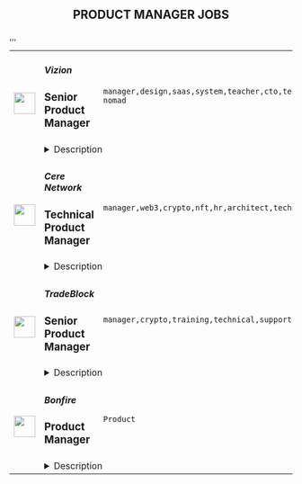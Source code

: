 <div align="center"><h2>PRODUCT MANAGER JOBS</h2></div><table><tr>
                <td width="100" height="100" rowspan="2">
                    <img src="https://remoteok.com/assets/img/jobs/21a6339aaebf79466864d00461e0803f1670436006.png" width="38px" height="auto">
                </td>
                <td width="300">
                    <h5>Vizion</h5>
                    <h3>Senior Product Manager</h3>
                </td>
                <td width="300">
                    <code>manager,design,saas,system,teacher,cto,technical,support,developer,software,ux,api,microsoft,leader,strategy,management,lead,senior,operations,operational,marketing,sales,engineering,digital nomad</code>
                </td>
                <td width="200">
                <text>1 days ago</text>
                </td>
                <td width="100" rowspan="2">
                <a href="https://remoteOK.com/remote-jobs/remote-senior-product-manager-vizion-160601" align="right" target="_blank">Apply</a>
                </td>
            </tr>
            <tr>
                <td colspan="3">
                <details><summary>Description</summary>
                About the Company:
Itâs never been more challenging for shippers to simply know where their ocean freight is, when it will arrive, and why it was delayed. At VIZION API, we automatically push the most complete, standardized, and detailed container tracking events to any software system or spreadsheet, so shippers get end-to-end visibility into the freight that drives their business. Our mission is to enhance and optimize world trade by making data more accessible and building tools that empower digital transformation. Vizionâs goal is to be the world's leader in delivering the highest quality data in the easiest-to-use formats to the international freight industry. 
Â 
Our Company Values and Culture: 
Simple Honesty, Be a Teacher and Long-Term Thinking are the values that guide our decision making and are our uncompromising core principles. Vizion is dedicated to building an inclusive and diverse team focused on fostering a culture of Communication, Innovation and High-Performance.
Â 
How You Fit In & the Details:Â 
As a Senior Product Manager you will play a critical role in managing and growing our API products, ensuring API design meets customer needs, applying governance and guidelines, managing roadmaps and cultivating a developer experience that will delight our customers. You will be expected to implement effective inbound and outbound automation solutions, engage with Vizion partners and customers to understand their workflows, work with other PMs to build supporting APIs and deliver world class integrations for Vizionâs platform. In addition, this role will develop, lead, and scale a high-performing Product team that will support our product roadmap and customerâs needs. You will work closely with customers to understand their needs and pain points and prioritize and sequence feature development and releases leading to significant and tangible business value. This role will work to turn ideas into real products that and have the proven ability to creatively lead the development and support of core systems that power mission critical business processes in shipping and logistics. 
Â 
This role reports to the CTO and will partner and collaborate with a broad set of stakeholders in Vizionâs technology solution, but specifically with operations, customer experience, and engineering to ensure the delivery of innovative, high-performance API solutions to support our business operations and rapid growth.Â Â In addition to the above, you will: 
Â 
âÂ Â Â Â Â Â  Demonstrate clear understanding of how key personas and workflows map across major verticals
âÂ Â Â Â Â Â  Formulate and promote our API, automation, and workflow strategy to internal and external stakeholders
âÂ Â Â Â Â Â  Design specifications and prioritize requirements to develop highly leveraged APIs needed for building the automation solution
âÂ Â Â Â Â Â  Collaborate with engineering to build key automation & integration workflows
âÂ Â Â Â Â Â  Deeply understand the developer persona and ensure API products are easy to implement, well documented and designed to our high standards through a developer platform
âÂ Â Â Â Â Â  Deep engagement and consultation with various business teams to understand current and future needs for product enhancements
âÂ Â Â Â Â Â  Understand the customer, market, and technology drivers for Vizionâs business
âÂ Â Â Â Â Â  Propose innovative solutions based on API products to introduce, enhance, and automate key processes and use cases
âÂ Â Â Â Â Â  Develop supporting product plans and requirements by gathering feedback, collaborating with key planning stakeholders, including leadership, writing requirements documents, and managing the feature backlog
âÂ Â Â Â Â Â  Develop API product and enhancement roadmap for short and long-range product plans based on customer feedback
âÂ Â Â Â Â Â  Champion the product's roadmap with key stakeholders and engineering teams
âÂ Â Â Â Â Â  Partner with marketing and sales team to support, design, and influence partner integration flows on the front end and back end
âÂ Â Â Â Â Â  Manage internal and external resources to ensure completion of projects
âÂ Â Â Â Â Â  Drive a culture of measurement and continuous improvement for both business and customer value delivered, develop KPIs, and monitor progress continuously, actively reporting on milestones and deliverables
âÂ Â Â Â Â Â  Own all API documentation UX including documents for developer support, security, sales, sales training, marketing (with support from engineering and partner relations)
âÂ Â Â Â Â Â  Collaborate with cross-functional project teams to ensure the successful delivery of fully operational products and deliver accompanying user documentation and training
âÂ Â Â Â Â Â  Track product performance and use to inform product management.
Â 
Basic Qualifications:
âÂ Â Â Â Â Â  7+ years of product management experience with a minimum of 5 years of API product management experience. 
âÂ Â Â Â Â Â  Experience building APIs for SaaS products and evolving those products into platforms
âÂ Â Â Â Â Â  Experience building integrations into CRMs like HubSpot, Salesforce, Microsoft Dynamics, ServiceNow, Zendesk and other integration platforms
âÂ Â Â Â Â Â  Experience creating technical product and design documents
âÂ Â Â Â Â Â  Prior startup experience highly desired
âÂ Â Â Â Â Â  Demonstrated hands-on experience and subject matter expertise in configuring and managing the end-to-end product vision and strategy
âÂ Â Â Â Â Â  Crystallize vague concepts into concise tactical plans 
âÂ Â Â Â Â Â  Understanding that speed is everything but prioritizing the right thing is equally important - you appreciate delivering impact quickly
âÂ Â Â Â Â Â  Be comfortable with ambiguity in a fast-paced and ever-changing environment
âÂ Â Â Â Â Â  Comprehensive and deep command of the product management function
âÂ Â Â Â Â Â  Strong collaboration, coordination, organizational and communication (written and spoken) skills with demonstrated experience across multiple products and/or projects
âÂ Â Â Â Â Â  Background in software development and project/program management is a plus
âÂ Â Â Â Â Â  Familiarity with Agile framework is preferred
âÂ Â Â Â Â Â  Preferred Education: BS/BA in Computer Science, Engineering, or related field
Â 
Perks & Benefits: 
âÂ Â Â Â Â Â  We feel passionately about equal pay for equal work, and transparency inÂ compensationÂ is one vehicle to achieve that. TotalÂ compensationÂ for this role is market competitive, including aÂ baseÂ salary range of: $150,000 to $175,000. Vizion intends to offer the selected candidateÂ baseÂ pay within this range, dependentÂ onÂ job-related, non-discriminatory factors such as experience and location.
âÂ Â Â Â Â Â  Equity Options â Share in the upside of our companyâs success
âÂ Â Â Â Â Â  We prioritize diversity in our hiring and are LGBTQ+ friendly
âÂ Â Â Â Â Â  Fully remote: Work from your home office or beach somewhere (as long as the beach has Wi-Fi, of course)!
âÂ Â Â Â Â Â  Excellent No-Cost Medical, Dental and Vision plans: 100% coverage for you and dependents
âÂ Â Â Â Â Â  Unlimited PTO Policy: We believe in recharging our batteries and we mean it when we say we expect you to take time off!
âÂ Â Â Â Â Â  401(k) with company contribution
âÂ Â Â Â Â Â  Company-Provided Laptop (Mac or PC) and an office-outfitting budget
Â 
Did you know: 
Some studies indicate that the average female-identifying person will apply to a job only if they feel that they qualify for 100% of the requirements? Persons of color experience this at an even higher rate. Whereas male-identifying people will apply if they feel that they qualify for 60% or more of the requirements.
Â 
Now you (may) know something new, and we want to encourage anyone who feels that they might be qualified for the role to apply. You may be surprised!
Â 
We do not and shall not discriminate on the basis of race, color, religion (creed), gender, gender expression, age, national origin (ancestry), disability, marital status, sexual orientation, or military status, in any of its activities or operations. These activities include, but are not limited to: hiring and firing of staff, selection of vendors, and provision of services. We at Vizion are committed to providing an inclusive and welcoming environment for all members of our staff, contractors, vendors, and clients.

<br/><br/>Please mention the word **EFFECTIVELY** and tag RNTQuOTAuMjUwLjEzMw== when applying to show you read the job post completely (#RNTQuOTAuMjUwLjEzMw==). This is a beta feature to avoid spam applicants. Companies can search these words to find applicants that read this and see they're human.
                </details>
                </td>
            </tr>,<tr>
                <td width="100" height="100" rowspan="2">
                    <img src="https://remoteok.com/assets/img/jobs/3c40eee4dd01fa0961344647ea8a1cb11670483781.png" width="38px" height="auto">
                </td>
                <td width="300">
                    <h5>Cere Network</h5>
                    <h3>Technical Product Manager</h3>
                </td>
                <td width="300">
                    <code>manager,web3,crypto,nft,hr,architect,technical,support,software,ui,financial,cloud,management,lead,content,engineering</code>
                </td>
                <td width="200">
                <text>1 days ago</text>
                </td>
                <td width="100" rowspan="2">
                <a href="https://remoteOK.com/remote-jobs/remote-technical-product-manager-cere-network-160892" align="right" target="_blank">Apply</a>
                </td>
            </tr>
            <tr>
                <td colspan="3">
                <details><summary>Description</summary>
                <div><b>About CERE:</b></div><div>Cere Network is the worldâs first web3 data network powering the future of web3 applications with trustless content delivery/streaming capabilities and decentralized data cloud solutions optimized to power interactions between users, (NFT) assets, and applications. Cere is backed by the world's largest institutions and projects, including Binance Labs, Republic Labs, and Polygon.</div><div><br></div><div><b>What do we look for?</b></div><div>We look for a few things across all hires we make at Cere, regardless of role or team. First, we look for signals that a candidate will thrive in our fast-paced work environment, where we default to quick iterations, critical thinking, and sound judgments because we play only to succeed. Second, we seek people with the desire to share their expertise and the capacity to extend their knowledge to drive innovation. Finally, we seek candidates who can commit to a greater goal; unite as a team to reach something no one could have done on their own.</div><div><br></div><div><b>About the Role:</b></div><div>As a Technical Product Manager and a Product Owner, you will be part of our Product Team to drive innovation in the space of Decentralised Cloud Storage and CDNs, Crypto wallets, NFT platforms, Marketplaces, and Analytics. You will help develop, document, and execute a comprehensive plan to understand user needs, iterate on product scope and ensure the timely development of highly complex technical products. With the Lead Architect and Lead Product Manager, you will be responsible for giving our teams the information and product methodology needed to succeed and continuously help us improve as an organization.Â </div><div><br></div><div><b>What we expect you to do:</b></div><div>- Manage highly complex technical products at the fringe of innovation in the Blockchain space</div><div>- Own and drive a rapidly scaling product roadmap</div><div>- Work closely with the engineering team to convey product direction and deliver milestones</div><div>- Manage Backlog and drive product development using agile methodology</div><div>- Actively seek user feedback to focus on solving problems</div><div>- Demonstrate a data-driven approach to product decisions along the product development lifecycle</div><div>- Clearly and effectively communicate and document the product strategy, functionality, and requirements</div><div>- Track, measure, analyze and communicate relevant KPIs as well as product development progress to key stakeholders</div><div>- Collaborate with Designers to quickly iterate on UI implementations</div><div>- Manage and support new Product Launches in collaboration with other departments: Marketing, LiveOps, Business Development, Engineering</div><div>- Assist and support the Lead Product Manager in the adoption of new processes</div><div>- Work closely with the Ecosystem Team to ensure accurate technical documentation and support with problem resolution during Partner integrationsÂ </div><div><br></div><div><b>Requirements:</b></div><div>- 5+ years in technical product management or technical product owner role, working closely with both businesses and developers in data-driven B2B/B2C initiatives and consumer-facing experience (preferably gaming, advertising, cloud, or data infrastructure)</div><div>- Structured and organized written/verbal communication</div><div>- Highly motivated self-starter able to work with minimal supervision</div><div>- Ability to context-switch efficiently from - understanding the user's need to getting into the technical detail</div><div>- Strong stakeholder management skills and experience</div><div>- Best if you have successfully launched an app with a metrics-driven mindset</div><div>- Start-up experience in fast-paced environments working in agile, cross-functional teams</div><div><b>Nice to have:</b></div><div>- Web3 Product experience</div><div>- Software development experience</div><div>- German (B1)</div><div><br></div><div><b>Our perks:</b></div><div>Youâll be joining a fantastic multinational team that was gathered by Silicon Valley veterans with 50 years of experience from Amazon, Twitch, D-Link, and Bebo. We have a supportive culture that cares about both excellent work and work-life balance. You will begin by learning from the experiences of our current team. Our Lead Engineers and HR managers will assist you with the onboarding process and work with you every step of the way.Â </div><div><br></div><div><b>Financial Employee Incentives:</b></div><div>With the CERE token fueling our ecosystem, team members will get multiple financial incentives along the way. Together as a team, we work for one goal: 100 million blockchain users.</div><div><br></div><div><b>Multinational, High-Performance Team:</b></div><div>Join a highly multi-cultural team that is based all over the world. We have offices in San Francisco, New York, Amsterdam, Berlin and several locations in Asia.</div><div><br></div><div><b>Be flexible in your work: </b></div><div>Morning person? Or a night owl? At Cere you can plan your work accordingly. Take control over your agenda and plan your work around your life, not the other way around.Â </div><div><br></div><div><b>Highly Skilled Team:</b></div><div>Ever wondered what is it like to work with a team full of Silicon Valley veterans? At Cere you get the opportunity to work with the brightest minds in the industry. Whether that's our crypto-savvy marketers, creative HR wizards or amazing developers.Â </div><div><br></div><div><b>Work equipment:</b></div><div>To perform at your highest level, you will need the right equipment. Cere has multiple policies to make your WFH office a paradise, or pimp up your desk in one of our offices. You decide.Â </div><div><br></div><div><b>Keep learning:</b></div><div>In the ever-changing world that is blockchain, we need our employees to stay up-to-date with the latest developments. Cere helps you out with multiple deep dives, presentations, trips and other events to increase your knowledge.</div><br/><br/>Please mention the word **INPRESSED** and tag RNTQuOTAuMjUwLjEzMw== when applying to show you read the job post completely (#RNTQuOTAuMjUwLjEzMw==). This is a beta feature to avoid spam applicants. Companies can search these words to find applicants that read this and see they're human.
                </details>
                </td>
            </tr>,<tr>
                <td width="100" height="100" rowspan="2">
                    <img src="https://remoteok.com/assets/img/jobs/ee8915cf4c12d88ebff43577623429781670483738.png" width="38px" height="auto">
                </td>
                <td width="300">
                    <h5>TradeBlock</h5>
                    <h3>Senior Product Manager</h3>
                </td>
                <td width="300">
                    <code>manager,crypto,training,technical,support,testing,test,web,education,management,lead,senior,operations,sales,engineering</code>
                </td>
                <td width="200">
                <text>1 days ago</text>
                </td>
                <td width="100" rowspan="2">
                <a href="https://remoteOK.com/remote-jobs/remote-senior-product-manager-tradeblock-160879" align="right" target="_blank">Apply</a>
                </td>
            </tr>
            <tr>
                <td colspan="3">
                <details><summary>Description</summary>
                <div class="content-intro"><p><span style="text-decoration:underline;"><strong>About The Company</strong></span><br><span style="font-weight:400;">TradeBlock is the leading institutional digital assets trading platform. TradeBlock provides standardized connectivity and a powerful suite of tools to capture the end-to-end trade lifecycle for liquidity providers, asset managers, corporate clients, and exchanges, among others.</span></p></div><p><strong><u>ABOUT THE ROLE</u></strong></p>
<p>We are looking for an experienced Product Manager to work closely with our cross-functional teams to own a technical product from planning to execution, and throughout the complete product life cycle. Interface with the business team and/or clients directly to understand requirements and coordinate product deliverables across multiple internal technology teams. Additionally, this role will support client meetings when technical discussions are required. Although this role wonât be directly developing software, there should be comfort communicating technical details about our technology to internal or external audiences.</p>
<p><strong><u>RESPONSIBILITIES</u></strong></p>
<ul>
<li>Coordinate cross-functionally across sales, engineering, marketing, research to ensure that market/ client feedback is incorporated into product roadmaps in a timely manner.</li>
<li>Partner with engineering teams, company leadership and other product managers to contribute to overall Platform strategy, as well as roadmap and business plan development.</li>
<li>Engage in comprehensive User Acceptance Testing to ensure product requirements are met.</li>
<li>Manage and maintain backlogs, and product prioritization in order to facilitate the engineering teams and their project remain on track.</li>
<li>Document detailed product requirements and cooperate on formulating technical designs with engineers.</li>
<li>Create a seamless product feedback loop from sales, research and other DCG companies.</li>
<li>Drive the creation of product operations processes as we scale.</li>
<li>Manage product life cycle from strategic planning to tactical activities</li>
<li>Specify market requirements for current and future products by conducting market research using multiple channels supported by on-going calls and visits to customers and prospects</li>
<li>Prepare, create, and execute detailed functional requirements for capabilities in Portfolio Management, inclusive of detailed test scripts.</li>
<li>Analyze potential product partner relationships.</li>
<li>Define feature roadmap for products based on business opportunities, strategic direction of the company, and market research</li>
<li>Work with sales management and other contributors to evaluate and prioritize opportunities and develop strategy</li>
<li>Create feature descriptions to provide guidance to business analysts (or engineering leads) and contribute and approve the product-related business requirements documents</li>
<li>Develop product launch and release plans.</li>
<li>Deliver concise and meaningful presentations for internal and external audiences, including education and training of sales staff, training of support groups, and presentations at conferences, trade shows and key customer accounts.</li>
<li>Act as liaison between sales, client services, and technology teams to support product positioning and customer demand as part of product development</li>
<li>Act as a product champion within the company</li>
</ul>
<p><strong><u>QUALIFICATIONS</u></strong></p>
<ul>
<li>6+ years in Product Management.</li>
<li>Ability to own products autonomously, think strategically and execute methodically.</li>
<li>Experience with web technologies (REST, APIs, etc.).</li>
<li>Strong technical skills and experience coordinating with engineering.</li>
<li>Strong communication skills.</li>
<li>Experience in the crypto, FX and/or capital markets (experience with crypto trading systems especially favored) First-hand experience with trading platforms (OMS/EMS and deep understanding of trade life cycle management)</li>
<li>Demonstrated experience with derivative securities, and associated life cycle events</li>
<li>Working understanding of trade lifecycle, including portfolio management, compliance, trading, and post trade activities</li>
</ul>
<p><strong><u>PREFERRED</u></strong></p>
<ul>
<li>Knowledge of UI/UX best practices preferred</li>
<li>Comfort with fast-paced, high-growth startup environments.</li>
<li>Demonstrated results as a crypto product manager lead role</li>
</ul><div class="content-conclusion">
<p><span style="text-decoration:underline;"><strong>Benefits Highlights</strong></span></p>
<ul>
<li>90% of Medical, Dental, Vision costs covered by TradeBlock (Coverage starts from day one)</li>
<li>401k Match w/ 5% company match</li>
<li>Flexible PTO (Taking time off is important and encouraged)</li>
<li>Opportunities for Equity in Digital Currency Group</li>
<li>Paid Family Leave for mothers and fathers</li>
<li>All new employees receive a WFH stipend.</li>
</ul>
</div><br/><br/>Please mention the word **CONGRATULATIONS** and tag RNTQuOTAuMjUwLjEzMw== when applying to show you read the job post completely (#RNTQuOTAuMjUwLjEzMw==). This is a beta feature to avoid spam applicants. Companies can search these words to find applicants that read this and see they're human.
                </details>
                </td>
            </tr>,<tr>
                <td width="100" height="100" rowspan="2">
                    <img src="https://wwr-pro.s3.amazonaws.com/logos/0018/3506/logo.gif" width="38px" height="auto">
                </td>
                <td width="300">
                    <h5>Bonfire</h5>
                    <h3> Product Manager</h3>
                </td>
                <td width="300">
                    <code>Product</code>
                </td>
                <td width="200">
                <text>2 days ago</text>
                </td>
                <td width="100" rowspan="2">
                <a href="https://weworkremotely.com/remote-jobs/bonfire-product-manager-1" align="right" target="_blank">Apply</a>
                </td>
            </tr>
            <tr>
                <td colspan="3">
                <details><summary>Description</summary>
                <img src="https://we-work-remotely.imgix.net/logos/0018/3506/logo.gif?ixlib=rails-4.0.0&w=50&h=50&dpr=2&fit=fill&auto=compress" />

<p>
  <strong>Headquarters:</strong> Virginia, USA
    <br /><strong>URL:</strong> <a href="http://bonfire.com">http://bonfire.com</a>
</p>

<div>
<strong><br>ABOUT THE COMPANY<br></strong><br>
</div><div>
<br>Bonfire is transforming the way people buy and sell high-quality custom apparel. We are a free online platform where anyone can design, sell, and buy custom products. We’ve helped thousands of individuals, groups, and nonprofits raise money for the causes they care about, and also serve the world’s top creators as their premiere custom merch platform. We’re a passionate, creative, and data-driven team constantly pursuing our vision: to strengthen communities that inspire a kinder world. We bring this vision to life by hiring passionate, smart people who celebrate and respect others, are committed to a life of curiosity, are never satisfied with ‘good enough’, are eager to co-create the future, and who thrive through teamwork. <strong>Have we been looking for </strong><strong><em>you</em></strong><strong>?<br></strong><br>
</div><div>
<strong><br>ABOUT THE JOB<br></strong><br>
</div><div>
<br>Our Product team is searching for their future<strong><em> Product Manager</em></strong>. The ideal candidate will value critical thinking and intellectual honesty, and have an insatiable need to continuously improve oneself to learn and navigate new and changing technologies and market opportunities. <br><br>
</div><div>
<br>Our Product Managers at Bonfire are “full stack” PMs. You will work closely with our engineering team, designers, and senior management to design solutions, in addition to participating in customer interactions to define needs, test out options, and get feedback for the features you release. You will ensure alignment with our Growth team: Customer Support, Marketing, and Sales.<br><br>
</div><div>
<br>In this role you will make decisions by being data-informed at all times and data-driven where appropriate. While using design thinking to bring our customers the best experience, it is also essential to communicate and collaborate with the Engineering team to create solutions to problems we want to solve, all while delivering high quality service to our customers and their markets. <br><br>
</div><div>
<br>This role lies within our Product department and reports to the Director of Product. <br><br>
</div><div>
<br>____________________<br><br>
</div><div>
<br>Bonfire employees are expected to embrace the<a href="https://www.bonfire.com/about/"> Mission</a> and<a href="https://careers.bonfire.com/life-at-bonfire/"> Values</a>, we live together and apart:  <strong><em>Humble Ingenuity, Trusting Partnerships, Inclusive Cooperation, Moral Courage, Healthy Dissatisfaction<br></em></strong><br>
</div><div>
<strong><em><br>Bonfire is currently supporting a virtual work environment; however, we are looking to only hire candidates who reside in the following locations: ​​North Carolina, Virginia, Washington DC, Maryland, and Pennsylvania.<br></em></strong><br>
</div><div>
<br>____________________<br><br>
</div><div>
<strong><br>ESSENTIAL RESPONSIBILITIES <br></strong>include but are not limited to:<br><br>
</div><ol>
<li>Interview customers to understand needs. Deeply understand our customers' workflows and jobs-to-be-done.</li>
<li>Define product requirements, communicate the “why” to engineers and executives alike.</li>
<li>Meet and collaborate with stakeholders to source/validate/evolve features and the roadmap.</li>
<li>Own and manage the backlog and roadmap for your area of responsibility. Prioritize between new features, architectural improvements, and operational excellence.</li>
<li>Interact daily with the engineering and design teams in both the design and development phases by running the agile meetings.</li>
<li>Create initial low-fi wireframes and coordinate hi-fi mockups with the product design team.</li>
<li>Manage stakeholder expectations and communication for upcoming/planned releases.</li>
<li>Contribute to the educational content of improvements and features to ensure smooth adjustment to stakeholder processes.</li>
<li>Analyze and/or work with the Business Intelligence/Marketing teams to analyze the impact of platform changes &amp; trends to inform future iterations.<br><br>
</li>
</ol><div><strong><br>MINIMUM QUALIFICATIONS</strong></div><ul>
<li>Have 2+ years experience in product management.</li>
<li>Have 2+ years working within an agile software development framework.</li>
<li>Have 2+ years experience in ecommerce, saas, or a related industry.</li>
<li>Have experience working with datasets to analyze/answer business questions and/or build business cases.</li>
<li>Proficient in SQL and able to write basic to moderate queries.</li>
<li>Experience using analytics tools to explore trends in product feature usage &amp; measure impact.</li>
<li>Experience using wireframing tools to create wireframes/prototypes/mockups for digital products.<br><br>
</li>
</ul><div><strong><br>ADDITIONAL DESIRED QUALIFICATIONS</strong></div><ul>
<li>
<br>Knowledge of and ideally experience managing roadmaps for web apps built using javascript frameworks such as Angular, React, Vue, etc.</li>
<li>Some actual coding experience is a plus, but not required.<br><br>
</li>
</ul><div>
<strong><br>WHY WORK AT BONFIRE? <br></strong><br>
</div><div>When team members all around the world were asked to find three words they’d use to describe Bonfire, the most commonly shared values were: <strong>kind, inclusive, charitable, supportive, collaborative, and passionate. </strong>Work here and help us guide people toward their full potential and possibility in support of a company that’s trying to infuse the world with more of those values. <br><br>
</div><div>
<br>In addition to leading purposeful work, you will also benefit from our full-time employee offerings:  </div><ul>
<li>Competitive compensation with great insurance and savings benefits</li>
<li>Remote work environment (We are a fully distributed team!)</li>
<li>Tech setup right-fit for your remote work environment </li>
<li>Year-round swag giveaways</li>
<li>Unlimited PTO that we encourage everyone to take advantage of</li>
<li>A positive culture and dynamic team environment</li>
<li>The ability to help create a kinder planet</li>
<li>An environment to grow your skills, learn new technologies, and to challenge yourself <br><br>
</li>
</ul><div>
<br>Does this sound like you? If so, we’d love to hear from you!<br><br>
</div><div><br></div>

<p><strong>To apply:</strong> <a href="https://weworkremotely.com/remote-jobs/bonfire-product-manager-1">https://weworkremotely.com/remote-jobs/bonfire-product-manager-1</a></p>

                </details>
                </td>
            </tr>,<tr>
                <td width="100" height="100" rowspan="2">
                    <img src="https://wwr-pro.s3.amazonaws.com/logos/0082/1095/logo.gif" width="38px" height="auto">
                </td>
                <td width="300">
                    <h5>Lofty</h5>
                    <h3> Product Manager</h3>
                </td>
                <td width="300">
                    <code>Product</code>
                </td>
                <td width="200">
                <text>7 days ago</text>
                </td>
                <td width="100" rowspan="2">
                <a href="https://weworkremotely.com/listings/lofty-product-manager" align="right" target="_blank">Apply</a>
                </td>
            </tr>
            <tr>
                <td colspan="3">
                <details><summary>Description</summary>
                <img src="https://we-work-remotely.imgix.net/logos/0082/1095/logo.gif?ixlib=rails-4.0.0&w=50&h=50&dpr=2&fit=fill&auto=compress" />

<p>
  <strong>Headquarters:</strong> United States
    <br /><strong>URL:</strong> <a href="https://hirelofty.com">https://hirelofty.com</a>
</p>

<p><strong>About Product Work Lofty</strong><br></p>
<p>Our Product People want to grow and learn. We want to empower people and discover new difficult challenges. We charge failure and find opportunity for success, then we replicate that success in new situations as we build new teams. Product isn't cushy, and building here means constant ascent to new heights. We aim for LOFTY, which is HARD, and we reap the rewards.</p>
<p>Lofty is a client services consultancy that creates custom software applications that operationalize emerging technology and Data Science. Our vision is to be leaders in bringing domain knowledge to life through software, enabling experts to empower their colleagues to do bigger and better things. </p>
<p>We are a growth company focused on producing world-class functional software for the advancement of the world through tools that matter. We focus our areas of practice on Architecture, Engineering, Construction, Agriculture, Energy, Renewables, and Electric Vehicles. This has allowed us to build a team of experts who can provide invaluable support to our portfolio of clients.<br></p>
<p><strong>Life @ Lofty</strong></p>
<p>Remote Team - Our brilliant team of engineers and operations support staff is spread across several states. We believe people get their best work done from where they want to work. That can be our nice new office in downtown Fayetteville Arkansas, a code shed in your backyard, or the back of your RV in a national park. If you can show up for meetings and get your work done, we don't worry about where you're working from (but we will ask for pics if it's really cool).</p>
<p>Client Services - We talk about this A LOT. We work with amazing clients in really exciting industries. They're the boss. Our entire organization is composed around the reality that we must excel at meeting and exceeding customer expectations. Anyone can build software, we help our clients and partners build the right software.</p>
<p>Travel - We understand how valuable your time is. We promise we won't abuse it. There will be a moderate amount of all-hands, client on-sites, and conferences we attend each year, and we'll make sure to have them planned well in advance. Plus, they'll be fun. This job may require up to 25% travel. </p>
<p>Schedule - Take your dog for a walk over lunch, get that dental follow up scheduled, make time for school drop off. We all have rhythm and pacing to our lives, if you're producing great work, supporting your teammates, making all meetings and engagements, and getting your hours in, you won't hear any complaints from us.</p>
<p>Compensation (<strong>80k - 95k</strong>) - Lofty offers competitive compensation and benefits, including matching retirement, sponsored medical, work from home stipends, and generous time off.</p>
<p><br></p>
<p>Product Owner Responsibilities:</p>
<ul> <li>Lead teams in defining and developing custom software projects</li> <li>Interface with client stakeholders to define value and translate product vision into concrete strategy and discrete features</li> </ul>
<ul><li>Manage product backlogs while supporting Product Owners in their skill development</li></ul>
<ul><li>Participate in client facing discovery and strategy sessions</li></ul>
<ul><li>Assist in coordination of and participate in project Scrum ceremonies</li></ul>
<ul><li>Ensure that Scrum team always has detailed prepared tasking to work on</li></ul>
<ul><li>Keep abreast of Agile best practices and emerging techniques<br> </li></ul>
<p><strong>Requirements</strong></p>
<p>Product Owner Requirements:</p>
<ul> <li>3-5 years experience as Product Owner or Product Manager</li> <li>Experience  <ul> <li>Consultative Workshops</li> <li>Multi-team Retrospectives</li> <li>Marshaling multi-stakeholder communication</li> <li>Defining key stakeholder business value </li> </ul> </li> </ul>
<ul> <li>Excellent Zoom skills</li> <li>Advanced Miro/Mural/InVision/Figma digital white boarding skills </li> </ul>
<ul><li> Desire to grow experience in software products and industry trends</li></ul>
<ul><li>Operational knowledge of Agile principles and Scrum methodologies</li></ul>
<ul><li>Desire to be proactive and create a positive experience for others</li></ul>
<p><strong>Benefits</strong></p>
<h3>Salary</h3>
<p>80k - 95k</p>
<p><br></p>
<h3>Work From Home</h3>
<p>Production roles for Product Owners, Software Engineers, and Product Owners are fully remote anywhere in the US. Local staff enjoy remote flexibility as well.</p>
<h3>Generous PTO</h3>
<p>3 weeks of fully unplugged PTO is standard for all new hires. We have ample sick leave (2 weeks) and flexible schedules, so Lofty encourages employees to use all of their PTO as real downtime.</p>
<h3>Flexible Schedules</h3>
<p>We all have rhythm and pacing to our lives, if you're producing great work, supporting your teammates, making all meetings and engagements, you won't hear any complaints from us.</p>
<h3>Retirement Savings</h3>
<p>Lofty offers matching contributions to a company sponsored SIMPLE IRA plan. We match contributions dollar for dollar up to 3% of your salary.</p>
<h3>Fully Sponsored Health Insurance</h3>
<p>We cover 100% of medical benefits for our employees as well as significant subsidies for spouses and dependents.</p>
<h3>WFH Stipend</h3>
<p>Order that extra monitor and boost your internet speed! All remote employees enjoy a monthly Work From Home stipend to outfit their home office.</p>
<h3>Fitness Reimbursement Bonus</h3>
<p>Lofty reimburses employees for qualifying fitness programs and memberships</p>
<h3>Floating Holidays</h3>
<p>Choose two extra holidays per year that fit your lifestyle or beliefs, in addition to our standard US holiday schedule.</p>

<p><strong>To apply:</strong> <a href="https://weworkremotely.com/remote-jobs/lofty-product-manager">https://weworkremotely.com/remote-jobs/lofty-product-manager</a></p>

                </details>
                </td>
            </tr>,<tr>
                <td width="100" height="100" rowspan="2">
                    <img src="https://wwr-pro.s3.amazonaws.com/logos/0074/5313/logo.gif" width="38px" height="auto">
                </td>
                <td width="300">
                    <h5>Airdev</h5>
                    <h3> No-Code Product Manager (independent contractor, multiple seniority levels)</h3>
                </td>
                <td width="300">
                    <code>Product</code>
                </td>
                <td width="200">
                <text>8 days ago</text>
                </td>
                <td width="100" rowspan="2">
                <a href="https://weworkremotely.com/remote-jobs/airdev-no-code-product-manager-independent-contractor-multiple-seniority-levels" align="right" target="_blank">Apply</a>
                </td>
            </tr>
            <tr>
                <td colspan="3">
                <details><summary>Description</summary>
                <img src="https://we-work-remotely.imgix.net/logos/0074/5313/logo.gif?ixlib=rails-4.0.0&w=50&h=50&dpr=2&fit=fill&auto=compress" />

<p>
  <strong>Headquarters:</strong> San Francisco
    <br /><strong>URL:</strong> <a href="https://airdev.co">https://airdev.co</a>
</p>

<div><strong>About Airdev</strong></div><div>For many decades, to build custom software, you had to know a coding language. Now, with no-code platforms like <a href="https://bubble.io/">Bubble</a>, you can build high-quality software products visually, without writing a single line of code.</div><div><br></div><div>Airdev is the original, largest, and highest rated no-code development agency. We contract with a global network of top talent no-code developers, PMs, and designers across 20+ countries that have built hundreds of applications for clients ranging from one-person startups to Fortune 100 enterprises.</div><div><br></div><div>In addition to contractors using no-code, we’ve also developed a world-class process and support tooling that enables them to collaborate seamlessly across the globe and build projects for clients in weeks instead of months, for a fraction of the cost.</div><div><br></div><div><strong>About the Product Manager role</strong></div><div>Product Managers translate client vision into concrete product specifications to deliver real value, and manage a remote team toward successful execution. </div><div><br></div><div>Our model offers a new spin on the PM position - remote and flexible, with a much higher throughput than traditional PM positions. This means that people in this position have the opportunity to define and execute on dozens of full-stack products each year, thus accelerating their learning and impact.</div><div><br></div><div>Their specific responsibilities include:</div><ul>
<li>Discuss the project with the client and determine what functionality is needed</li>
<li>Help the client think through their different options, corner cases, and simplest ways to build something</li>
<li>Research answers to technical questions that involve API integrations or complex workflows</li>
<li>Put together detailed specifications based on the project requirements as well as our standards</li>
<li>Manage the development and design teams to execute on the project, providing feedback and guidance as needed</li>
<li>Help the client iterate on the product based on data, development best practices, and customer feedback</li>
<li>Senior PMs also mentor and guide other PMs in their work.</li>
</ul><div><br></div><div><strong>Things we look for</strong></div><div>We value a mix of hard and soft skills, as well as alignment to our <a href="https://www.airdev.co/core-values">core values</a>, in all of our people. Some specific qualities for this role include:</div><ul>
<li>
<strong>Analytical &amp; client-facing experience:</strong>  Ideal candidates should have 3+ years of experience in a role that is both highly analytical and client-facing, such as management consulting, finance, or product management. Senior level candidates should have 7+ years of relevant experience. </li>
<li>
<strong>Excellent communication skills:</strong> Product Managers spend a large portion of their time interacting with clients, so they should be very clear and structured in both verbal and written communication. Senior PMs also have an opportunity to mentor and coach other PMs in their work, so experience and skills in these areas is a plus for senior level candidates. </li>
<li>
<strong>Interest in no-code:</strong> Ideal candidates should be passionate about the disruptive potential of no-code, and the opportunity it creates to reinvent the traditional agency model to create the new standard.</li>
<li>
<strong>Product sense and commitment to simplicity:</strong> We see a large range of ideas and Product Managers should be able to quickly figure out the simplest way to turn those ideas into products, no matter what the industry or application.</li>
<li>
<strong>Analytical skills:</strong> Designing high quality software can be logically complex, so the ideal candidates should be very strong conceptual and logical thinkers.</li>
<li>
<strong>Time management and being task-oriented:</strong> We work with lots of clients at once and always stick to our deadlines, so the ideal candidates should be highly organized and diligent.</li>
<li>
<strong>Enjoy intellectual &amp; creative challenges:</strong> Finding the right technical solution to a human need is both an art and a science, and those who enjoy solving complex problems tend to be best suited for this role.</li>
</ul><div><br></div><div><strong>*Diversity, Equity &amp; Inclusion at AirDev</strong></div><div>AirDev is on a mission to make software development more accessible to diverse groups of people and organizations. We value diversity in our customers, partners and employees and are committed to creating an inclusive environment where we provide equal opportunities to all employees, partners and applicants without regard to race, religion, age, sex, national origin, sexual orientation, gender identity, neurodiversity  disability, or any other protected status under federal, state and local law. We strive to be a more equal opportunity workplace starting from our hiring and continuing in all parts of our organization.</div>

<p><strong>To apply:</strong> <a href="https://weworkremotely.com/remote-jobs/airdev-no-code-product-manager-independent-contractor-multiple-seniority-levels">https://weworkremotely.com/remote-jobs/airdev-no-code-product-manager-independent-contractor-multiple-seniority-levels</a></p>

                </details>
                </td>
            </tr>,<tr>
                <td width="100" height="100" rowspan="2">
                    <img src="https://wwr-pro.s3.amazonaws.com/logos/0071/4151/logo.gif" width="38px" height="auto">
                </td>
                <td width="300">
                    <h5>A.Team</h5>
                    <h3> Senior Independent Product Manager/Product Designer ($110-$190/hr)</h3>
                </td>
                <td width="300">
                    <code>Product</code>
                </td>
                <td width="200">
                <text>394 days ago</text>
                </td>
                <td width="100" rowspan="2">
                <a href="https://weworkremotely.com/remote-jobs/a-team-senior-independent-product-manager-product-designer-110-190-hr" align="right" target="_blank">Apply</a>
                </td>
            </tr>
            <tr>
                <td colspan="3">
                <details><summary>Description</summary>
                <img src="https://we-work-remotely.imgix.net/logos/0071/4151/logo.gif?ixlib=rails-4.0.0&w=50&h=50&dpr=2&fit=fill&auto=compress" />

<p>
  <strong>Headquarters:</strong> NYC, SF, and TLV
    <br /><strong>URL:</strong> <a href="https://build.a.team/wwrfastrackreferral">https://build.a.team/wwrfastrackreferral</a>
</p>

<div>
<a href="https://build.a.team/wwrproductmgrfasttrack">A·Team</a> is a VC-backed, stealth, application-only home on the internet for Senior Product Managers &amp; Product Designers (along with developers &amp; UX/UI folks) to team up with the best companies on their next big thing. <br><br>After talking with hundreds of independent engineers, designers, and product folks, we heard over and over that finding vetted, high-quality, consistent clients is hard, and projects are often too small to be rewarding. A·Team matches small teams of the most talented builders in the world with companies backed by a16z, YC, Softbank, General Catalyst, etc. on a contract basis for many of their most important initiatives. We quietly launched in May 2020, and have helped A·Teamers earn $11.4+ million since.<br><br>As part of A·Team, you can expect:</div><ul>
<li>
<strong>High-paying, meaningful client missions (where you'd lead Product) with the most audacious companies</strong> sent your way; generally $110-$190/hr, with vetted, fascinating clients doing work that matters. We're picky about who we partner with; new clients only come in via trusted referral. We've worked with Lyft, McGraw Hill, ClearCo, irl.com, the former CEO of Waze, the leading vaccine production software, several new unicorns we can't say here, and dozens of startups backed by a16z/YC/Softbank/etc.</li>
<li>
<strong>Work alongside friends old &amp; new: </strong>our niche is small/diverse product teams, since clients with larger budgets and higher-impact work tell us they want teams, not individuals. Of course, we keep friends together whenever we can.</li>
<li>
<strong>Full autonomy:</strong> say "no" to things that don't excite you. The most talented builders often juggle a few things at once, so there's never pressure to join an A·Team mission if you don't have the bandwidth. If we're no longer a fit, it's easy to leave or pause too. </li>
<li>
<strong>Small, curated, off-the-record gatherings:</strong> for conversations hard to have elsewhere. Long-term, we're creating micro-communities for the world's top builders to become friends around the things they care about.</li>
<li>
<strong>Keep 100% of what you earn: </strong>if you charge $130/hr, you get $130/hr. A·Team makes money by charging a small, flat, transparent platform fee on <em>top</em> of your rate.</li>
</ul><div>
<br><strong>How to apply:<br></strong>Go here: <a href="https://build.a.team/wwrproductmgrfasttrack">https://build.a.team/wwrproductmgrfasttrack</a> + mention WWR under how you heard about A·Team. No resume or cover letter needed; we respect your time so the application is short. We're also much more interested in seeing what you've made, and excited to chat more if there’s a fit.<br><strong><br>What you’ll do:</strong>
</div><ul>
<li>Once part of A.Team, you’ll regularly be invited to be the lead Product manager/designer for impactful missions that match your interests, which you can accept or decline. Take your pick from early-stage incubations with world-class founders, to fast-growing super-funded companies, to old-school non-tech incumbents looking to build as a tech giant would.</li>
<li>Missions usually involve building an ambitious piece of software from 0 to 1 as part of a small 3-4 person team. </li>
<li>You’ll be paid to scope it out, give the client options, guide strategy, and execute on the selected solution. Sometimes the client has a clear vision, sometimes not; which is why A.Team builders tend to be senior folks who can work together to find the right direction. </li>
</ul><div>
<br><strong>Who A</strong>·<strong>Team is for:</strong>
</div><ul>
<li>Senior Product Managers/Designers who left large companies and high-growth startups to pursue their craft with autonomy.</li>
<li>Those who prefer consistent contract work over a full-time role, who want to create a variety of new products alongside other top-tier builders.</li>
<li>The majority of A.Teamers spend most of their time doing independent work, but a sizeable percentage are either employed full-time (but testing out client work), bootstrapping a side project, or looking for their next big thing.</li>
</ul><div>
<br><strong>Who A</strong>·<strong>Team is </strong><strong><em>not</em></strong><strong> for:</strong>
</div><ul>
<li>People looking for small gigs.</li>
<li>Folks looking to build simple wordpress/wix/squarespace-style websites.</li>
<li>Those still early in their careers and recent university/bootcamp grads (at least not yet).</li>
</ul><div>
<br><strong>Our long-term vision:<br></strong><a href="https://build.a.team/wwrproductmgrfasttrack"><span>A·Team</span></a> is a new type of company for a new kind of independent software builders. We call them "unhirables": people who traditional companies couldn’t hire full-time even if they wanted to, but who want to do their most meaningful work with their favorite people in small, autonomous, distributed expert teams. </div><div>
<br>To help us secure amazing missions, we raised $5 million+ (not public, yet) from NFX, Village Global, and Box Group, along with the former CEO of Upwork, the founders of Fiverr and Lemonade, Apple's Global Head of Recruiting, YC Partner Aaron Harris, Wharton's Adam Grant, and Duke's Dan Ariely.</div>

<p><strong>To apply:</strong> <a href="https://weworkremotely.com/remote-jobs/a-team-senior-independent-product-manager-product-designer-110-190-hr">https://weworkremotely.com/remote-jobs/a-team-senior-independent-product-manager-product-designer-110-190-hr</a></p>

                </details>
                </td>
            </tr>,<tr>
                <td width="100" height="100" rowspan="2">
                    <img src="https://pbs.twimg.com/profile_images/1177267684574208000/54eG3WmW_400x400.jpg" width="38px" height="auto">
                </td>
                <td width="300">
                    <h5>SafetyWing</h5>
                    <h3>Product Manager Nomad Insurance</h3>
                </td>
                <td width="300">
                    <code></code>
                </td>
                <td width="200">
                <text>0 days ago</text>
                </td>
                <td width="100" rowspan="2">
                <a href="https://safetywing.pinpointhq.com/en/jobs/49596" align="right" target="_blank">Apply</a>
                </td>
            </tr>
            <tr>
                <td colspan="3">
                <details><summary>Description</summary>
                <h2>🧘 What we offer</h2> <div><!--block-->We operate in a fully remote work environment – work from anywhere globally.&nbsp;<br><br>You will receive salary and equity compensation, health insurance, a laptop, a minimum of four weeks of the yearly vacation, personal development budget, attendance of professional conferences (and much more 😉).<br><br>We have a minimum of two annual team gatherings where you will join us. The previous gatherings were in&nbsp; Ljubljana, San Francisco, and Mexico.<br><br>We are looking forward to hearing from you!</div> <div><!--block--><a href="https://safetywing.com"><strong>SafetyWing</strong></a> (YC W18) is seeking an ambitious and creative <strong>Product Manager - Nomad Insurance</strong> to help make our product something our customers love so much they’ll tell their friends about it. <br><strong>Nomad Insurance</strong> is rapidly scaling, and we need an experienced product leader to partner with the General Manager to own and implement the product roadmap. You will be working on the very first product we have launched.</div> <h2>💻 Your responsibilities will include</h2>  <ul><li><!--block-->Identify the most pressing issues in the product, find creative solutions to them, and quickly implement improvements with optimism and enthusiasm.&nbsp;</li><li><!--block-->Lead cross-functional projects most important to the team. If you were to join today, these would include things like implementing better processes for handling customer claims and working with legal, compliance, and partnership stakeholders to improve both our current nomad insurance product and our affiliate product for ambassadors.</li><li><!--block-->Help Nomad Insurance achieve its potential by understanding the latest status of all priority projects happening, pushing goals to be met, and being a jack of all trades to support your team in implementation.&nbsp;</li><li><!--block-->Build out operational systems and automation SafetyWing as we scale and grow, and ultimately make a product people love so much they tell their friends about it.</li></ul> <h2>🧪 We are looking for someone who</h2> <ul><li><!--block-->Is ambitious, organized, and great with a verbal and written communication</li><li><!--block-->Has had Product Management experience or equivalent experience as an entrepreneur. Ideally, you’ve also worked in the B2C space before.</li><li><!--block-->Has strong leadership skills and the ability to make people around you fulfill their potential.</li><li><!--block-->Is comfortable with product development cycles and ready to iterate and innovate on our processes.&nbsp;</li><li><!--block-->Has a growth-oriented mindset and is motivated by challenging growth targets.</li><li><!--block-->Has the ability to plan a project, gather the resources and see it through to completion no matter what challenges you encounter.</li><li><!--block-->Has good judgment in making something people love so much they tell their friends.</li></ul><div><!--block--><strong>😀 We like to work with people who:</strong></div><ul><li><!--block-->Want to help build a global social safety net on the Internet.</li><li><!--block-->Think for themselves instead of copying others.</li><li><!--block-->Are willing to try new things, even with the risk of failure.</li><li><!--block-->Are intellectually curious and open to new ideas.</li><li><!--block-->Are creative and bold in the face of any problems.</li><li><!--block-->Have strong integrity and do the right thing.</li></ul>
                </details>
                </td>
            </tr></table>